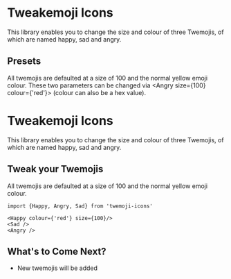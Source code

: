 # Tweakemoji Icons 
This library enables you to change the size and colour of three Twemojis, of which are named happy, sad and angry. 

## Presets
All twemojis are defaulted at a size of 100 and the normal yellow emoji colour. These two parameters can be changed via <Angry size={100} colour={'red'}> (colour can also be a hex value).

# Tweakemoji Icons 
This library enables you to change the size and colour of three Twemojis, of which are named happy, sad and angry. 

## Tweak your Twemojis
All twemojis are defaulted at a size of 100 and the normal yellow emoji colour.


```
import {Happy, Angry, Sad} from 'twemoji-icons'

<Happy colour={'red'} size={100}/>
<Sad />
<Angry />
```

## What's to Come Next?
* New twemojis will be added 
